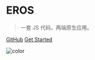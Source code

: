 # **EROS**

> 一套 JS 代码，两端原生应用。

[GitHub](https://github.com/bmfe/eros-template)
[Get Started](#介绍)


![color](#f8f8f8)